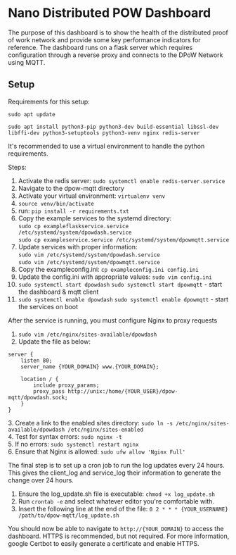 # Nano Distributed POW Dashboard  
The purpose of this dashboard is to show the health of the distributed proof of work 
network and provide some key performance indicators for reference.  The dashboard runs 
on a flask server which requires configuration through a reverse proxy and connects to the 
DPoW Network using MQTT.

## Setup  
Requirements for this setup:

`sudo apt update`

`sudo apt install python3-pip python3-dev build-essential libssl-dev libffi-dev python3-setuptools python3-venv nginx redis-server`

It's recommended to use a virtual environment to handle the python requirements.

Steps:
1. Activate the redis server: `sudo systemctl enable redis-server.service`
2. Navigate to the dpow-mqtt directory
3. Activate your virtual environment: `virtualenv venv`
4. `source venv/bin/activate`
5. run: `pip install -r requirements.txt`
6. Copy the example services to the systemd directory:   
`sudo cp exampleflaskservice.service /etc/systemd/system/dpowdash.service`  
`sudo cp exampleservice.service /etc/systemd/system/dpowmqtt.service`
7. Update services with proper information:  
`sudo vim /etc/systemd/system/dpowdash.service`  
`sudo vim /etc/systemd/system/dpowmqtt.service`
8. Copy the exampleconfig.ini: `cp exampleconfig.ini config.ini`
9. Update the config.ini with appropriate values: `sudo vim config.ini`
10. `sudo systemctl start dpowdash` `sudo systemctl start dpowmqtt` - start the dashboard & mqtt client
11. `sudo systemctl enable dpowdash` `sudo systemctl enable dpowmqtt` - start the services on boot

After the service is running, you must configure Nginx to proxy requests
1. `sudo vim /etc/nginx/sites-available/dpowdash`
2. Update the file as below:  
```
server {
    listen 80;
    server_name {YOUR_DOMAIN} www.{YOUR_DOMAIN};

    location / {
        include proxy_params;
        proxy_pass http://unix:/home/{YOUR_USER}/dpow-mqtt/dpowdash.sock;
    }
}
```
3\. Create a link to the enabled sites directory: `sudo ln -s /etc/nginx/sites-available/dpowdash /etc/nginx/sites-enabled`<br/>
4\. Test for syntax errors: `sudo nginx -t`<br/>
5\. If no errors: `sudo systemctl restart nginx`<br/>
6\. Ensure that Nginx is allowed: `sudo ufw allow 'Nginx Full'`

The final step is to set up a cron job to run the log updates every 24 hours.  This gives 
the client_log and service_log their information to generate the change over 24 hours.
1. Ensure the log_update.sh file is executable: `chmod +x log_update.sh`
2. Run `crontab -e` and select whatever editor you're comfortable with.
3. Insert the following line at the end of the file: `0 2 * * * {YOUR_USERNAME} /path/to/dpow-mqtt/log_update.sh`

You should now be able to navigate to `http://{YOUR_DOMAIN}` to access the dashboard.
HTTPS is recommended, but not required.  For more information, google Certbot to easily generate a 
certificate and enable HTTPS.
